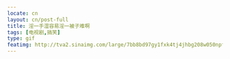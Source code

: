 ```yaml
---
locate: cn
layout: cn/post-full
title: 淫一手湿容易淫一被子难啊
tags: [电视剧,搞笑]
type: gif
featimg: http://tva2.sinaimg.com/large/7bb8bd97gy1fxk4tj4jhbg208w050npf.gif
---
```

